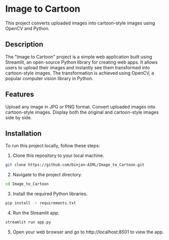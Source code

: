 # Image to Cartoon
This project converts uploaded images into cartoon-style images using OpenCV and Python.

## Description
The "Image to Cartoon" project is a simple web application built using Streamlit, an open-source Python library for creating web apps. 
It allows users to upload their images and instantly see them transformed into cartoon-style images. The transformation is achieved using OpenCV, a popular computer vision library in Python.

## Features
Upload any image in JPG or PNG format.
Convert uploaded images into cartoon-style images.
Display both the original and cartoon-style images side by side.

## Installation
To run this project locally, follow these steps:

1. Clone this repository to your local machine.
  ```bash
  git clone https://github.com/Dinjan-AIML/Image_to_Cartoon.git
  ```

2. Navigate to the project directory.
  ```bash
  cd Image_to_Cartoon
  ```

3. Install the required Python libraries.
  ```bash
  pip install -r requirements.txt
  ```

4. Run the Streamlit app.
  ```bash
  streamlit run app.py
  ```

5. Open your web browser and go to http://localhost:8501 to view the app.
